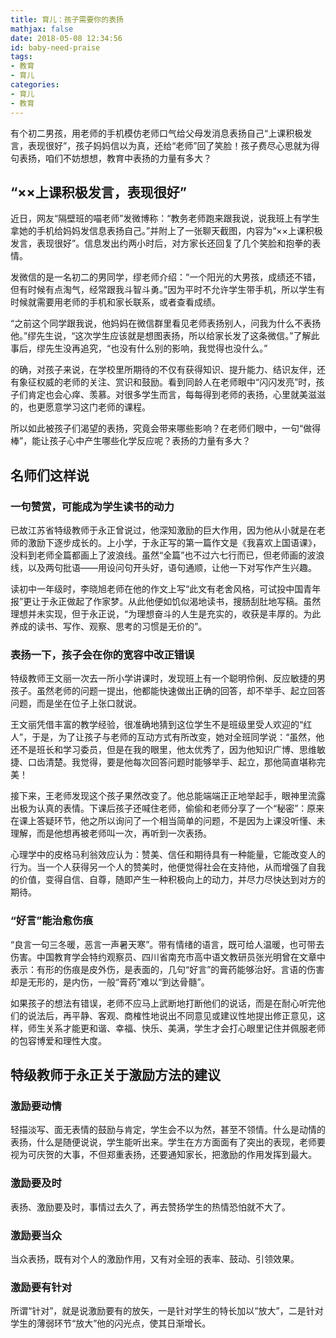 ```yaml
---
title: 育儿：孩子需要你的表扬
mathjax: false
date: 2018-05-08 12:34:56
id: baby-need-praise
tags:
- 教育
- 育儿
categories:
- 育儿
- 教育
---
```


有个初二男孩，用老师的手机模仿老师口气给父母发消息表扬自己“上课积极发言，表现很好”，孩子妈妈信以为真，还给“老师”回了笑脸！孩子费尽心思就为得句表扬，咱们不妨想想，教育中表扬的力量有多大？

 <!---more--->

## “××上课积极发言，表现很好”

近日，网友“隔壁班的喵老师”发微博称：“教务老师跑来跟我说，说我班上有学生拿她的手机给妈妈发信息表扬自己。”并附上了一张聊天截图，内容为“××上课积极发言，表现很好”。信息发出约两小时后，对方家长还回复了几个笑脸和抱拳的表情。

发微信的是一名初二的男同学，缪老师介绍：“一个阳光的大男孩，成绩还不错，但有时候有点淘气，经常跟我斗智斗勇。”因为平时不允许学生带手机，所以学生有时候就需要用老师的手机和家长联系，或者查看成绩。

 “之前这个同学跟我说，他妈妈在微信群里看见老师表扬别人，问我为什么不表扬他。”缪先生说，“这次学生应该就是想图表扬，所以给家长发了这条微信。”了解此事后，缪先生没再追究，“也没有什么别的影响，我觉得也没什么。”

的确，对孩子来说，在学校里所期待的不仅有获得知识、提升能力、结识友伴，还有象征权威的老师的关注、赏识和鼓励。看到同龄人在老师眼中“闪闪发亮”时，孩子们肯定也会心痒、羡慕。对很多学生而言，每每得到老师的表扬，心里就美滋滋的，也更愿意学习这门老师的课程。

所以如此被孩子们渴望的表扬，究竟会带来哪些影响？在老师们眼中，一句“做得棒”，能让孩子心中产生哪些化学反应呢？表扬的力量有多大？

## 名师们这样说

### 一句赞赏，可能成为学生读书的动力

已故江苏省特级教师于永正曾说过，他深知激励的巨大作用，因为他从小就是在老师的激励下逐步成长的。上小学，于永正写的第一篇作文是《我喜欢上国语课》，没料到老师全篇都画上了波浪线。虽然“全篇”也不过六七行而已，但老师画的波浪线，以及两句批语——用设问句开头好，语句通顺，让他一下对写作产生兴趣。

读初中一年级时，李晓旭老师在他的作文上写“此文有老舍风格，可试投中国青年报”更让于永正做起了作家梦。从此他便如饥似渴地读书，搜肠刮肚地写稿。虽然理想并未实现，但于永正说，“为理想奋斗的人生是充实的，收获是丰厚的。为此养成的读书、写作、观察、思考的习惯是无价的”。

### 表扬一下，孩子会在你的宽容中改正错误

特级教师王文丽一次去一所小学讲课时，发现班上有一个聪明伶俐、反应敏捷的男孩子。虽然老师的问题一提出，他都能快速做出正确的回答，却不举手、起立回答问题，而是坐在位子上张口就说。

王文丽凭借丰富的教学经验，很准确地猜到这位学生不是班级里受人欢迎的“红人”，于是，为了让孩子与老师的互动方式有所改变，她对全班同学说：“虽然，他还不是班长和学习委员，但是在我的眼里，他太优秀了，因为他知识广博、思维敏捷、口齿清楚。我觉得，要是他每次回答问题时能够举手、起立，那他简直堪称完美！

接下来，王老师发现这个孩子果然改变了。他总能端端正正地举起手，眼神里流露出极为认真的表情。下课后孩子还喊住老师，偷偷和老师分享了一个“秘密”：原来在课上答疑环节，他之所以询问了一个相当简单的问题，不是因为上课没听懂、未理解，而是他想再被老师叫一次，再听到一次表扬。

 心理学中的皮格马利翁效应认为：赞美、信任和期待具有一种能量，它能改变人的行为。当一个人获得另一个人的赞美时，他便觉得社会在支持他，从而增强了自我的价值，变得自信、自尊，随即产生一种积极向上的动力，并尽力尽快达到对方的期待。

### “好言”能治愈伤痕

“良言一句三冬暖，恶言一声暑天寒”。带有情绪的语言，既可给人温暖，也可带去伤害。中国教育学会特约观察员、四川省南充市高中语文教研员张光明曾在文章中表示：有形的伤痕是皮外伤，是表面的，几句“好言”的膏药能够治好。言语的伤害却是无形的，是内伤，一般“膏药”难以“到达骨髓”。

如果孩子的想法有错误，老师不应马上武断地打断他们的说话，而是在耐心听完他们的说法后，再平静、客观、商榷性地说出不同意见或建议性地提出修正意见，这样，师生关系才能更和谐、幸福、快乐、美满，学生才会打心眼里记住并佩服老师的包容博爱和理性大度。

## 特级教师于永正关于激励方法的建议

### 激励要动情

轻描淡写、面无表情的鼓励与肯定，学生会不以为然，甚至不领情。什么是动情的表扬，什么是随便说说，学生能听出来。学生在方方面面有了突出的表现，老师要视为可庆贺的大事，不但郑重表扬，还要通知家长，把激励的作用发挥到最大。

### 激励要及时 

表扬、激励要及时，事情过去久了，再去赞扬学生的热情恐怕就不大了。

### 激励要当众

当众表扬，既有对个人的激励作用，又有对全班的表率、鼓动、引领效果。

### 激励要有针对

所谓“针对”，就是说激励要有的放矢，一是针对学生的特长加以“放大”，二是针对学生的薄弱环节“放大”他的闪光点，使其日渐增长。